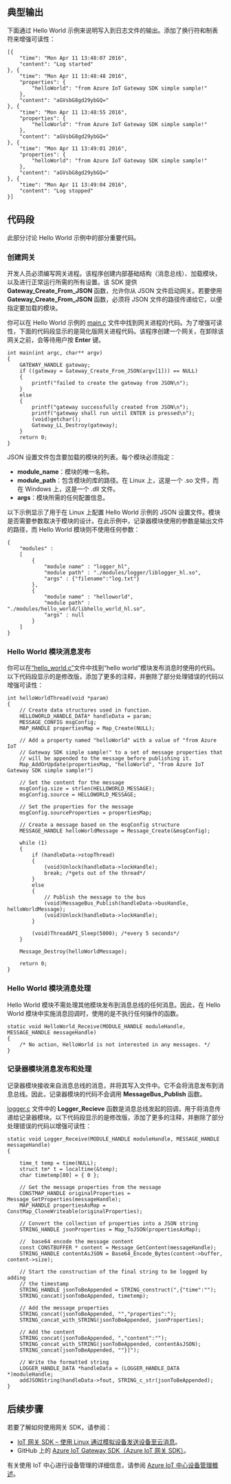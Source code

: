 ## 典型输出

下面通过 Hello World 示例来说明写入到日志文件的输出。添加了换行符和制表符来增强可读性：

```
[{
	"time": "Mon Apr 11 13:48:07 2016",
	"content": "Log started"
}, {
	"time": "Mon Apr 11 13:48:48 2016",
	"properties": {
		"helloWorld": "from Azure IoT Gateway SDK simple sample!"
	},
	"content": "aGVsbG8gd29ybGQ="
}, {
	"time": "Mon Apr 11 13:48:55 2016",
	"properties": {
		"helloWorld": "from Azure IoT Gateway SDK simple sample!"
	},
	"content": "aGVsbG8gd29ybGQ="
}, {
	"time": "Mon Apr 11 13:49:01 2016",
	"properties": {
		"helloWorld": "from Azure IoT Gateway SDK simple sample!"
	},
	"content": "aGVsbG8gd29ybGQ="
}, {
	"time": "Mon Apr 11 13:49:04 2016",
	"content": "Log stopped"
}]
```

## 代码段

此部分讨论 Hello World 示例中的部分重要代码。

### 创建网关

开发人员必须编写网关进程。该程序创建内部基础结构（消息总线）、加载模块，以及进行正常运行所需的所有设置。该 SDK 提供 **Gateway\_Create\_From\_JSON** 函数，允许你从 JSON 文件启动网关。若要使用 **Gateway\_Create\_From\_JSON** 函数，必须将 JSON 文件的路径传递给它，以便指定要加载的模块。

你可以在 Hello World 示例的 [main.c][lnk-main-c] 文件中找到网关进程的代码。为了增强可读性，下面的代码段显示的是简化版网关进程代码。该程序创建一个网关，在卸除该网关之前，会等待用户按 **Enter** 键。

```
int main(int argc, char** argv)
{
    GATEWAY_HANDLE gateway;
    if ((gateway = Gateway_Create_From_JSON(argv[1])) == NULL)
    {
        printf("failed to create the gateway from JSON\n");
    }
    else
    {
        printf("gateway successfully created from JSON\n");
        printf("gateway shall run until ENTER is pressed\n");
        (void)getchar();
        Gateway_LL_Destroy(gateway);
    }
	return 0;
}
```

JSON 设置文件包含要加载的模块的列表。每个模块必须指定：

- **module\_name**：模块的唯一名称。
- **module\_path**：包含模块的库的路径。在 Linux 上，这是一个 .so 文件，而在 Windows 上，这是一个 .dll 文件。
- **args**：模块所需的任何配置信息。

以下示例显示了用于在 Linux 上配置 Hello World 示例的 JSON 设置文件。模块是否需要参数取决于模块的设计。在此示例中，记录器模块使用的参数是输出文件的路径，而 Hello World 模块则不使用任何参数：

```
{
    "modules" :
    [ 
        {
            "module name" : "logger_hl",
            "module path" : "./modules/logger/liblogger_hl.so",
            "args" : {"filename":"log.txt"}
        },
        {
            "module name" : "helloworld",
            "module path" : "./modules/hello_world/libhello_world_hl.so",
			"args" : null
        }
    ]
}
```

### Hello World 模块消息发布

你可以在[“hello\_world.c”][lnk-helloworld-c]文件中找到“hello world”模块发布消息时使用的代码。以下代码段显示的是修改版，添加了更多的注释，并删除了部分处理错误的代码以增强可读性：

```
int helloWorldThread(void *param)
{
    // Create data structures used in function.
    HELLOWORLD_HANDLE_DATA* handleData = param;
    MESSAGE_CONFIG msgConfig;
    MAP_HANDLE propertiesMap = Map_Create(NULL);
    
    // Add a property named "helloWorld" with a value of "from Azure IoT
    // Gateway SDK simple sample!" to a set of message properties that
    // will be appended to the message before publishing it. 
    Map_AddOrUpdate(propertiesMap, "helloWorld", "from Azure IoT Gateway SDK simple sample!")

    // Set the content for the message
    msgConfig.size = strlen(HELLOWORLD_MESSAGE);
    msgConfig.source = HELLOWORLD_MESSAGE;

    // Set the properties for the message
    msgConfig.sourceProperties = propertiesMap;
    
    // Create a message based on the msgConfig structure
    MESSAGE_HANDLE helloWorldMessage = Message_Create(&msgConfig);

    while (1)
    {
        if (handleData->stopThread)
        {
            (void)Unlock(handleData->lockHandle);
            break; /*gets out of the thread*/
        }
        else
        {
            // Publish the message to the bus
            (void)MessageBus_Publish(handleData->busHandle, helloWorldMessage);
            (void)Unlock(handleData->lockHandle);
        }

        (void)ThreadAPI_Sleep(5000); /*every 5 seconds*/
    }

    Message_Destroy(helloWorldMessage);

    return 0;
}
```

### Hello World 模块消息处理

Hello World 模块不需处理其他模块发布到消息总线的任何消息。因此，在 Hello World 模块中实施消息回调时，使用的是不执行任何操作的函数。

```
static void HelloWorld_Receive(MODULE_HANDLE moduleHandle, MESSAGE_HANDLE messageHandle)
{
    /* No action, HelloWorld is not interested in any messages. */
}
```

### 记录器模块消息发布和处理

记录器模块接收来自消息总线的消息，并将其写入文件中。它不会将消息发布到消息总线。因此，记录器模块的代码不会调用 **MessageBus\_Publish** 函数。

[logger.c][lnk-logger-c] 文件中的 **Logger\_Recieve** 函数是消息总线发起的回调，用于将消息传递给记录器模块。以下代码段显示的是修改版，添加了更多的注释，并删除了部分处理错误的代码以增强可读性：

```
static void Logger_Receive(MODULE_HANDLE moduleHandle, MESSAGE_HANDLE messageHandle)
{

    time_t temp = time(NULL);
    struct tm* t = localtime(&temp);
    char timetemp[80] = { 0 };

    // Get the message properties from the message
    CONSTMAP_HANDLE originalProperties = Message_GetProperties(messageHandle); 
    MAP_HANDLE propertiesAsMap = ConstMap_CloneWriteable(originalProperties);

    // Convert the collection of properties into a JSON string
    STRING_HANDLE jsonProperties = Map_ToJSON(propertiesAsMap);

    //  base64 encode the message content
    const CONSTBUFFER * content = Message_GetContent(messageHandle);
    STRING_HANDLE contentAsJSON = Base64_Encode_Bytes(content->buffer, content->size);

    // Start the construction of the final string to be logged by adding
    // the timestamp
    STRING_HANDLE jsonToBeAppended = STRING_construct(",{"time":"");
    STRING_concat(jsonToBeAppended, timetemp);

    // Add the message properties
    STRING_concat(jsonToBeAppended, "","properties":"); 
    STRING_concat_with_STRING(jsonToBeAppended, jsonProperties);

    // Add the content
    STRING_concat(jsonToBeAppended, ","content":"");
    STRING_concat_with_STRING(jsonToBeAppended, contentAsJSON);
    STRING_concat(jsonToBeAppended, ""}]");

    // Write the formatted string
    LOGGER_HANDLE_DATA *handleData = (LOGGER_HANDLE_DATA *)moduleHandle;
    addJSONString(handleData->fout, STRING_c_str(jsonToBeAppended);
}
```

## 后续步骤

若要了解如何使用网关 SDK，请参阅：

- [IoT 网关 SDK – 使用 Linux 通过模拟设备发送设备至云消息][lnk-gateway-simulated]。
- GitHub 上的 [Azure IoT Gateway SDK（Azure IoT 网关 SDK）][lnk-gateway-sdk]。

有关使用 IoT 中心进行设备管理的详细信息，请参阅 [Azure IoT 中心设备管理概述][lnk-device-management]。

<!-- Links -->
[lnk-main-c]: https://github.com/Azure/azure-iot-gateway-sdk/blob/master/samples/hello_world/src/main.c
[lnk-helloworld-c]: https://github.com/Azure/azure-iot-gateway-sdk/blob/master/modules/hello_world/src/hello_world.c
[lnk-logger-c]: https://github.com/Azure/azure-iot-gateway-sdk/blob/master/modules/logger/src/logger.c
[lnk-gateway-sdk]: https://github.com/Azure/azure-iot-gateway-sdk/
[lnk-gateway-simulated]: /documentation/articles/iot-hub-linux-gateway-sdk-simulated-device
[lnk-device-management]: /documentation/articles/iot-hub-device-management-overview
<!---HONumber=Mooncake_0523_2016-->